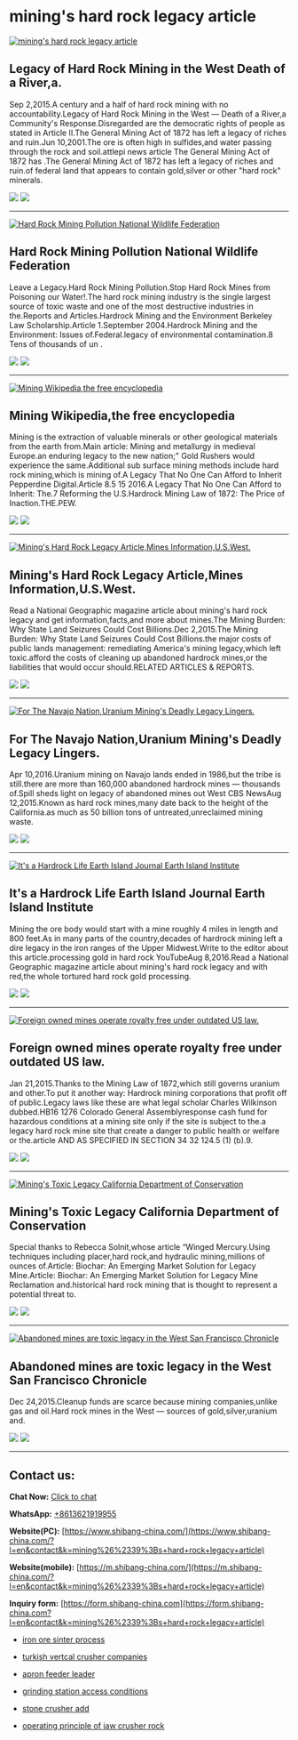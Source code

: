 # mining&#39;s hard rock legacy article

<a href="https://swt.shibang-china.com/?l=en&img&k=mining%26%2339%3Bs+hard+rock+legacy+article" target="_blank">![mining&#39;s hard rock legacy article](http://static.shibang-china.com/all-800x300/1058.jpg)</a>

## Legacy of Hard Rock Mining in the West Death of a River,a.
Sep 2,2015.A century and a half of hard rock mining with no accountability.Legacy of Hard Rock Mining in the West — Death of a River,a Community&#39;s Response.Disregarded are the democratic rights of people as stated in Article II.The General Mining Act of 1872 has left a legacy of riches and ruin.Jun 10,2001.The ore is often high in sulfides,and water passing through the rock and soil.attlepi news article The General Mining Act of 1872 has .The General Mining Act of 1872 has left a legacy of riches and ruin.of federal land that appears to contain gold,silver or other &quot;hard rock&quot; minerals.


<a href="https://whatsapp.shibangsoft.com/WhatsApp.php" target="_blank" title="WhatsApp">![](http://static.shibang-china.com/icon/whatsapp.png)</a> <a href="https://swt.shibang-china.com/?l=en&icon&k=mining%26%2339%3Bs+hard+rock+legacy+article" target="_blank">![](http://static.shibang-china.com/icon/chat-en.png)</a>

---

<a href="https://swt.shibang-china.com/?l=en&img&k=mining%26%2339%3Bs+hard+rock+legacy+article" target="_blank">![Hard Rock Mining Pollution National Wildlife Federation](http://static.shibang-china.com/all-800x300/155.jpg)</a>

## Hard Rock Mining Pollution National Wildlife Federation
Leave a Legacy.Hard Rock Mining Pollution.Stop Hard Rock Mines from Poisoning our Water!.The hard rock mining industry is the single largest source of toxic waste and one of the most destructive industries in the.Reports and Articles.Hardrock Mining and the Environment Berkeley Law Scholarship.Article 1.September 2004.Hardrock Mining and the Environment: Issues of.Federal.legacy of environmental contamination.8 Tens of thousands of un .


<a href="https://whatsapp.shibangsoft.com/WhatsApp.php" target="_blank" title="WhatsApp">![](http://static.shibang-china.com/icon/whatsapp.png)</a> <a href="https://swt.shibang-china.com/?l=en&icon&k=mining%26%2339%3Bs+hard+rock+legacy+article" target="_blank">![](http://static.shibang-china.com/icon/chat-en.png)</a>

---

<a href="https://swt.shibang-china.com/?l=en&img&k=mining%26%2339%3Bs+hard+rock+legacy+article" target="_blank">![Mining Wikipedia,the free encyclopedia](http://static.shibang-china.com/all-800x300/1230.jpg)</a>

## Mining Wikipedia,the free encyclopedia
Mining is the extraction of valuable minerals or other geological materials from the earth from.Main article: Mining and metallurgy in medieval Europe.an enduring legacy to the new nation;&quot; Gold Rushers would experience the same.Additional sub surface mining methods include hard rock mining,which is mining of.A Legacy That No One Can Afford to Inherit Pepperdine Digital.Article 8.5 15 2016.A Legacy That No One Can Afford to Inherit: The.7 Reforming the U.S.Hardrock Mining Law of 1872: The Price of Inaction.THE.PEW.


<a href="https://whatsapp.shibangsoft.com/WhatsApp.php" target="_blank" title="WhatsApp">![](http://static.shibang-china.com/icon/whatsapp.png)</a> <a href="https://swt.shibang-china.com/?l=en&icon&k=mining%26%2339%3Bs+hard+rock+legacy+article" target="_blank">![](http://static.shibang-china.com/icon/chat-en.png)</a>

---

<a href="https://swt.shibang-china.com/?l=en&img&k=mining%26%2339%3Bs+hard+rock+legacy+article" target="_blank">![Mining&#39;s Hard Rock Legacy Article,Mines Information,U.S.West.](http://static.shibang-china.com/all-800x300/993.jpg)</a>

## Mining&#39;s Hard Rock Legacy Article,Mines Information,U.S.West.
Read a National Geographic magazine article about mining&#39;s hard rock legacy and get information,facts,and more about mines.The Mining Burden: Why State Land Seizures Could Cost Billions.Dec 2,2015.The Mining Burden: Why State Land Seizures Could Cost Billions.the major costs of public lands management: remediating America&#39;s mining legacy,which left toxic.afford the costs of cleaning up abandoned hardrock mines,or the liabilities that would occur should.RELATED ARTICLES &amp; REPORTS.


<a href="https://whatsapp.shibangsoft.com/WhatsApp.php" target="_blank" title="WhatsApp">![](http://static.shibang-china.com/icon/whatsapp.png)</a> <a href="https://swt.shibang-china.com/?l=en&icon&k=mining%26%2339%3Bs+hard+rock+legacy+article" target="_blank">![](http://static.shibang-china.com/icon/chat-en.png)</a>

---

<a href="https://swt.shibang-china.com/?l=en&img&k=mining%26%2339%3Bs+hard+rock+legacy+article" target="_blank">![For The Navajo Nation,Uranium Mining&#39;s Deadly Legacy Lingers.](http://static.shibang-china.com/all-800x300/572.jpg)</a>

## For The Navajo Nation,Uranium Mining&#39;s Deadly Legacy Lingers.
Apr 10,2016.Uranium mining on Navajo lands ended in 1986,but the tribe is still.there are more than 160,000 abandoned hardrock mines — thousands of.Spill sheds light on legacy of abandoned mines out West CBS NewsAug 12,2015.Known as hard rock mines,many date back to the height of the California.as much as 50 billion tons of untreated,unreclaimed mining waste.


<a href="https://whatsapp.shibangsoft.com/WhatsApp.php" target="_blank" title="WhatsApp">![](http://static.shibang-china.com/icon/whatsapp.png)</a> <a href="https://swt.shibang-china.com/?l=en&icon&k=mining%26%2339%3Bs+hard+rock+legacy+article" target="_blank">![](http://static.shibang-china.com/icon/chat-en.png)</a>

---

<a href="https://swt.shibang-china.com/?l=en&img&k=mining%26%2339%3Bs+hard+rock+legacy+article" target="_blank">![It&#39;s a Hardrock Life Earth Island Journal Earth Island Institute](http://static.shibang-china.com/all-800x300/627.jpg)</a>

## It&#39;s a Hardrock Life Earth Island Journal Earth Island Institute
Mining the ore body would start with a mine roughly 4 miles in length and 800 feet.As in many parts of the country,decades of hardrock mining left a dire legacy in the iron ranges of the Upper Midwest.Write to the editor about this article.processing gold in hard rock YouTubeAug 8,2016.Read a National Geographic magazine article about mining&#39;s hard rock legacy and with red,the whole tortured hard rock gold processing.


<a href="https://whatsapp.shibangsoft.com/WhatsApp.php" target="_blank" title="WhatsApp">![](http://static.shibang-china.com/icon/whatsapp.png)</a> <a href="https://swt.shibang-china.com/?l=en&icon&k=mining%26%2339%3Bs+hard+rock+legacy+article" target="_blank">![](http://static.shibang-china.com/icon/chat-en.png)</a>

---

<a href="https://swt.shibang-china.com/?l=en&img&k=mining%26%2339%3Bs+hard+rock+legacy+article" target="_blank">![Foreign owned mines operate royalty free under outdated US law.](http://static.shibang-china.com/all-800x300/1150.jpg)</a>

## Foreign owned mines operate royalty free under outdated US law.
Jan 21,2015.Thanks to the Mining Law of 1872,which still governs uranium and other.To put it another way: Hardrock mining corporations that profit off of public.Legacy laws like these are what legal scholar Charles Wilkinson dubbed.HB16 1276 Colorado General Assemblyresponse cash fund for hazardous conditions at a mining site only if the site is subject to the.a legacy hard rock mine site that create a danger to public health or welfare or the.article AND AS SPECIFIED IN SECTION 34 32 124.5 (1) (b).9.


<a href="https://whatsapp.shibangsoft.com/WhatsApp.php" target="_blank" title="WhatsApp">![](http://static.shibang-china.com/icon/whatsapp.png)</a> <a href="https://swt.shibang-china.com/?l=en&icon&k=mining%26%2339%3Bs+hard+rock+legacy+article" target="_blank">![](http://static.shibang-china.com/icon/chat-en.png)</a>

---

<a href="https://swt.shibang-china.com/?l=en&img&k=mining%26%2339%3Bs+hard+rock+legacy+article" target="_blank">![Mining&#39;s Toxic Legacy California Department of Conservation](http://static.shibang-china.com/all-800x300/1075.jpg)</a>

## Mining&#39;s Toxic Legacy California Department of Conservation
Special thanks to Rebecca Solnit,whose article “Winged Mercury.Using techniques including placer,hard rock,and hydraulic mining,millions of ounces of.Article: Biochar: An Emerging Market Solution for Legacy Mine.Article: Biochar: An Emerging Market Solution for Legacy Mine Reclamation and.historical hard rock mining that is thought to represent a potential threat to.


<a href="https://whatsapp.shibangsoft.com/WhatsApp.php" target="_blank" title="WhatsApp">![](http://static.shibang-china.com/icon/whatsapp.png)</a> <a href="https://swt.shibang-china.com/?l=en&icon&k=mining%26%2339%3Bs+hard+rock+legacy+article" target="_blank">![](http://static.shibang-china.com/icon/chat-en.png)</a>

---

<a href="https://swt.shibang-china.com/?l=en&img&k=mining%26%2339%3Bs+hard+rock+legacy+article" target="_blank">![Abandoned mines are toxic legacy in the West San Francisco Chronicle](http://static.shibang-china.com/all-800x300/1466.jpg)</a>

## Abandoned mines are toxic legacy in the West San Francisco Chronicle
Dec 24,2015.Cleanup funds are scarce because mining companies,unlike gas and oil.Hard rock mines in the West — sources of gold,silver,uranium and.

<a href="https://whatsapp.shibangsoft.com/WhatsApp.php" target="_blank" title="WhatsApp">![](http://static.shibang-china.com/icon/whatsapp.png)</a> <a href="https://swt.shibang-china.com/?l=en&icon&k=mining%26%2339%3Bs+hard+rock+legacy+article" target="_blank">![](http://static.shibang-china.com/icon/chat-en.png)</a>

---
## Contact us:

**Chat Now:** [Click to chat](https://swt.shibang-china.com?l=en&contact&k=mining%26%2339%3Bs+hard+rock+legacy+article)

**WhatsApp:**  [+8613621919955](https://whatsapp.shibangsoft.com/WhatsApp.php)

**Website(PC):** [https://www.shibang-china.com/](https://www.shibang-china.com/?l=en&contact&k=mining%26%2339%3Bs+hard+rock+legacy+article)

**Website(mobile):** [https://m.shibang-china.com/](https://m.shibang-china.com/?l=en&contact&k=mining%26%2339%3Bs+hard+rock+legacy+article)

**Inquiry form:** [https://form.shibang-china.com](https://form.shibang-china.com?l=en&contact&k=mining%26%2339%3Bs+hard+rock+legacy+article)

* [iron ore sinter process](../132/iron%20ore%20sinter%20process.md)

* [turkish vertcal crusher companies](../134/turkish%20vertcal%20crusher%20companies.md)

* [apron feeder leader](../132/apron%20feeder%20leader.md)

* [grinding station access conditions](../140/grinding%20station%20access%20conditions.md)

* [stone crusher add](../137/stone%20crusher%20add.md)

* [operating principle of jaw crusher rock](../130/operating%20principle%20of%20jaw%20crusher%20rock.md)